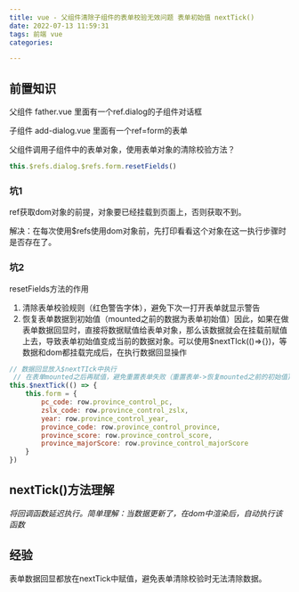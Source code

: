 ```yaml
---
title: vue - 父组件清除子组件的表单校验无效问题 表单初始值 nextTick()
date: 2022-07-13 11:59:31
tags: 前端 vue
categories: 

---
```




## 前置知识

父组件 father.vue 里面有一个ref.dialog的子组件对话框

子组件 add-dialog.vue 里面有一个ref=form的表单

父组件调用子组件中的表单对象，使用表单对象的清除校验方法？

~~~javascript
this.$refs.dialog.$refs.form.resetFields()
~~~

### 坑1

ref获取dom对象的前提，对象要已经挂载到页面上，否则获取不到。

解决：在每次使用$refs使用dom对象前，先打印看看这个对象在这一执行步骤时是否存在了。



### 坑2

resetFields方法的作用

1. 清除表单校验规则（红色警告字体），避免下次一打开表单就显示警告
2. 恢复表单数据到初始值（mounted之前的数据为表单初始值）因此，如果在做表单数据回显时，直接将数据赋值给表单对象，那么该数据就会在挂载前赋值上去，导致表单初始值变成当前的数据对象。可以使用$nextTIck(()=>{})，等数据和dom都挂载完成后，在执行数据回显操作

~~~javascript
// 数据回显放入$nextTIck中执行
 // 在表单mounted之后再赋值，避免重置表单失败（重置表单->恢复mounted之前的初始值)
this.$nextTick(() => {
    this.form = {
        pc_code: row.province_control_pc,
        zslx_code: row.province_control_zslx,
        year: row.province_control_year,
        province_code: row.province_control_province,
        province_score: row.province_control_score,
        province_majorScore: row.province_control_majorScore
    }
})
~~~



## nextTick()方法理解

*将回调函数延迟执行。简单理解：当数据更新了，在dom中渲染后，自动执行该函数*



## 经验

表单数据回显都放在nextTick中赋值，避免表单清除校验时无法清除数据。
